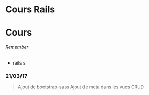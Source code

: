 # Cours Rails

# Cours

###### Remember

 - rails s

### 21/03/17

> Ajout de bootstrap-sass
> Ajout de meta dans les vues
> CRUD
